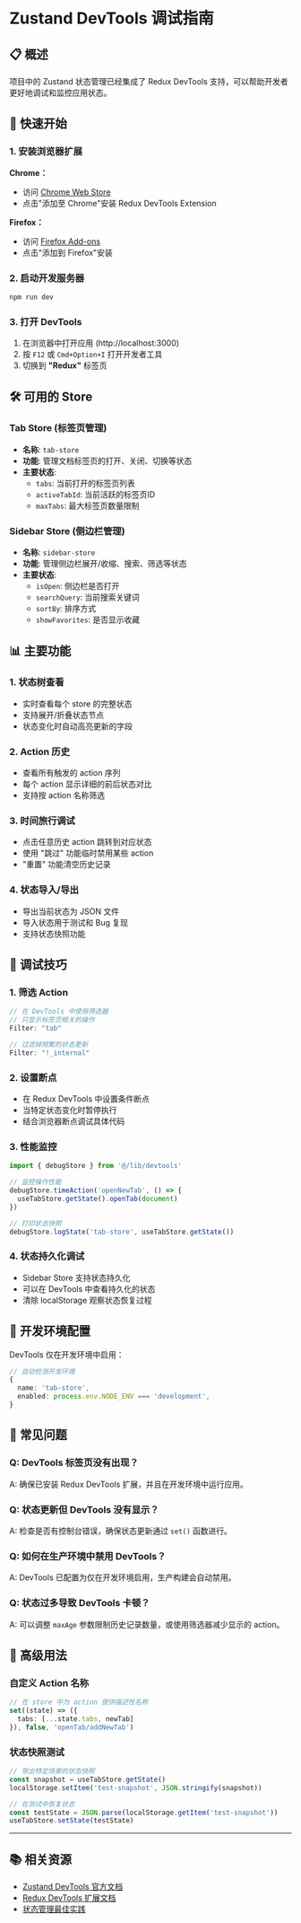 # Zustand DevTools 调试指南

## 📋 概述

项目中的 Zustand 状态管理已经集成了 Redux DevTools 支持，可以帮助开发者更好地调试和监控应用状态。

## 🚀 快速开始

### 1. 安装浏览器扩展

**Chrome：**
- 访问 [Chrome Web Store](https://chrome.google.com/webstore/detail/redux-devtools/lmhkpmbekcpmknklioeibfkpmmfibljd)
- 点击"添加至 Chrome"安装 Redux DevTools Extension

**Firefox：**
- 访问 [Firefox Add-ons](https://addons.mozilla.org/en-US/firefox/addon/reduxdevtools/)
- 点击"添加到 Firefox"安装

### 2. 启动开发服务器

```bash
npm run dev
```

### 3. 打开 DevTools

1. 在浏览器中打开应用 (http://localhost:3000)
2. 按 `F12` 或 `Cmd+Option+I` 打开开发者工具
3. 切换到 **"Redux"** 标签页

## 🛠️ 可用的 Store

### Tab Store (标签页管理)
- **名称**: `tab-store`
- **功能**: 管理文档标签页的打开、关闭、切换等状态
- **主要状态**:
  - `tabs`: 当前打开的标签页列表
  - `activeTabId`: 当前活跃的标签页ID
  - `maxTabs`: 最大标签页数量限制

### Sidebar Store (侧边栏管理)
- **名称**: `sidebar-store`
- **功能**: 管理侧边栏展开/收缩、搜索、筛选等状态
- **主要状态**:
  - `isOpen`: 侧边栏是否打开
  - `searchQuery`: 当前搜索关键词
  - `sortBy`: 排序方式
  - `showFavorites`: 是否显示收藏

## 📊 主要功能

### 1. 状态树查看
- 实时查看每个 store 的完整状态
- 支持展开/折叠状态节点
- 状态变化时自动高亮更新的字段

### 2. Action 历史
- 查看所有触发的 action 序列
- 每个 action 显示详细的前后状态对比
- 支持按 action 名称筛选

### 3. 时间旅行调试
- 点击任意历史 action 跳转到对应状态
- 使用 "跳过" 功能临时禁用某些 action
- "重置" 功能清空历史记录

### 4. 状态导入/导出
- 导出当前状态为 JSON 文件
- 导入状态用于测试和 Bug 复现
- 支持状态快照功能

## 🎯 调试技巧

### 1. 筛选 Action
```javascript
// 在 DevTools 中使用筛选器
// 只显示标签页相关的操作
Filter: "tab"

// 过滤掉频繁的状态更新
Filter: "!_internal"
```

### 2. 设置断点
- 在 Redux DevTools 中设置条件断点
- 当特定状态变化时暂停执行
- 结合浏览器断点调试具体代码

### 3. 性能监控
```javascript
import { debugStore } from '@/lib/devtools'

// 监控操作性能
debugStore.timeAction('openNewTab', () => {
  useTabStore.getState().openTab(document)
})

// 打印状态快照
debugStore.logState('tab-store', useTabStore.getState())
```

### 4. 状态持久化调试
- Sidebar Store 支持状态持久化
- 可以在 DevTools 中查看持久化的状态
- 清除 localStorage 观察状态恢复过程

## 🔧 开发环境配置

DevTools 仅在开发环境中启用：

```typescript
// 自动检测开发环境
{
  name: 'tab-store',
  enabled: process.env.NODE_ENV === 'development',
}
```

## 📝 常见问题

### Q: DevTools 标签页没有出现？
A: 确保已安装 Redux DevTools 扩展，并且在开发环境中运行应用。

### Q: 状态更新但 DevTools 没有显示？
A: 检查是否有控制台错误，确保状态更新通过 `set()` 函数进行。

### Q: 如何在生产环境中禁用 DevTools？
A: DevTools 已配置为仅在开发环境启用，生产构建会自动禁用。

### Q: 状态过多导致 DevTools 卡顿？
A: 可以调整 `maxAge` 参数限制历史记录数量，或使用筛选器减少显示的 action。

## 🚀 高级用法

### 自定义 Action 名称
```typescript
// 在 store 中为 action 提供描述性名称
set((state) => ({ 
  tabs: [...state.tabs, newTab] 
}), false, 'openTab/addNewTab')
```

### 状态快照测试
```typescript
// 导出特定场景的状态快照
const snapshot = useTabStore.getState()
localStorage.setItem('test-snapshot', JSON.stringify(snapshot))

// 在测试中恢复状态
const testState = JSON.parse(localStorage.getItem('test-snapshot'))
useTabStore.setState(testState)
```

---

## 📚 相关资源

- [Zustand DevTools 官方文档](https://github.com/pmndrs/zustand#redux-devtools)
- [Redux DevTools 扩展文档](https://extension.remotedev.io/)
- [状态管理最佳实践](https://github.com/pmndrs/zustand/blob/main/docs/guides/practice-with-no-store-actions.md) 